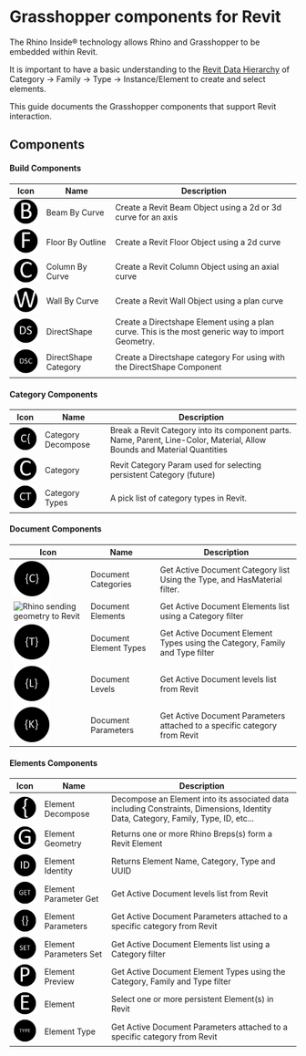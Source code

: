# Grasshopper components for Revit
The Rhino Inside® technology allows Rhino and Grasshopper to be embedded within Revit.

It is important to have a basic understanding to the [Revit Data Hierarchy](https://www.modelical.com/en/gdocs/revit-data-hierarchy/) of Category -> Family -> Type -> Instance/Element to create and select elements.

This guide documents the Grasshopper components that support Revit interaction.

## Components

#### Build Components

 | Icon | Name | Description |
 | --- | --- | --- |
 | ![Rhino sending geometry to Revit](GH/BeamByCurve.png) | Beam By Curve | Create a Revit Beam Object using a 2d or 3d curve for an axis |
 | ![Rhino sending geometry to Revit](GH/FloorByOutline.png) | Floor By Outline | Create a Revit Floor Object using a 2d curve |
 | ![Rhino sending geometry to Revit](GH/ColumnByCurve.png) | Column By Curve | Create a Revit Column Object using an axial curve|
 | ![Rhino sending geometry to Revit](GH/WallByCurve.png) | Wall By Curve | Create a Revit Wall Object using a plan curve|
 | ![Rhino sending geometry to Revit](GH/DirectShapeByGeometry.png) | DirectShape | Create a Directshape Element using a plan curve. This is the most generic way to import Geometry. |
 | ![Rhino sending geometry to Revit](GH/DirectShapeCategories.png) | DirectShape Category | Create a Directshape category For using with the DirectShape Component |

#### Category Components

  | Icon | Name | Description |
  | --- | --- | --- |
  | ![Rhino sending geometry to Revit](GH/CategoryDecompose.png) | Category Decompose | Break a Revit Category into its component parts.  Name, Parent, Line-Color, Material, Allow Bounds and Material Quantities |
  | ![Rhino sending geometry to Revit](GH/Category.png) | Category | Revit Category Param used for selecting persistent Category (future)|
  | ![Rhino sending geometry to Revit](GH/CategoryTypes.png) | Category Types | A pick list of category types in Revit. |

#### Document Components

   | Icon | Name | Description |
   | --- | --- | --- |
   | ![Rhino sending geometry to Revit](GH/DocumentCategories.png) | Document Categories | Get Active Document Category list Using the Type, and HasMaterial filter. |
   | ![Rhino sending geometry to Revit](GH/DocumentElements.jpg) | Document Elements | Get Active Document Elements list using a Category filter|
   | ![Rhino sending geometry to Revit](GH/DocumentElementTypes.png) | Document Element Types | Get Active Document Element Types using the Category, Family and Type filter|
   | ![Rhino sending geometry to Revit](GH/DocumentLevels.png) | Document Levels | Get Active Document levels list from Revit|
   | ![Rhino sending geometry to Revit](GH/DocumentParameters.png) | Document Parameters | Get Active Document Parameters attached to a specific category from Revit |

#### Elements Components

  | Icon | Name | Description |
  | --- | --- | --- |
  | ![](GH/ElementDecompose.png) | Element Decompose | Decompose an Element into its associated data including Constraints, Dimensions, Identity Data, Category, Family, Type, ID, etc...|
  | ![](GH/ElementGeometry.png) | Element Geometry | Returns one or more Rhino Breps(s) form a Revit Element|
  | ![](GH/ElementIdentity.png) | Element Identity | Returns Element Name, Category, Type and UUID|
  | ![](GH/ElementParameterGet.png) | Element Parameter Get | Get Active Document levels list from Revit|
  | ![](GH/ElementParameters.png) | Element Parameters | Get Active Document Parameters attached to a specific category from Revit |
  | ![](GH/ElementParameterSet.png) | Element Parameters Set | Get Active Document Elements list using a Category filter|
  | ![](GH/ElementPreview.png) | Element Preview | Get Active Document Element Types using the Category, Family and Type filter|
  | ![](GH/Element.png) | Element| Select one or more persistent Element(s) in Revit|
  | ![](GH/ElementType.png) | Element Type | Get Active Document Parameters attached to a specific category from Revit |
